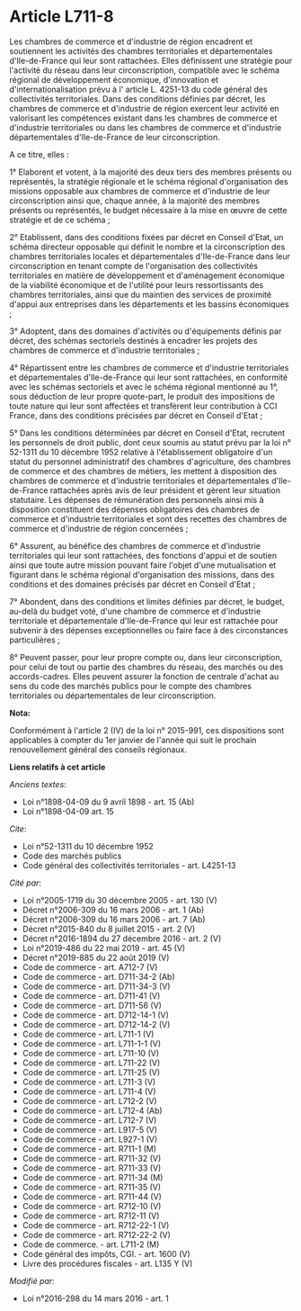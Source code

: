 # Article L711-8

Les chambres de commerce et d'industrie de région encadrent et soutiennent les activités des chambres territoriales et
départementales d'Ile-de-France qui leur sont rattachées. Elles définissent une stratégie pour l'activité du réseau dans leur
circonscription, compatible avec le schéma régional de développement économique, d'innovation et d'internationalisation prévu
à l' article L. 4251-13 du code général des collectivités territoriales. Dans des conditions définies par décret, les
chambres de commerce et d'industrie de région exercent leur activité en valorisant les compétences existant dans les chambres
de commerce et d'industrie territoriales ou dans les chambres de commerce et d'industrie départementales d'Ile-de-France de
leur circonscription.

A ce titre, elles :

1° Elaborent et votent, à la majorité des deux tiers des membres présents ou représentés, la stratégie régionale et le schéma
régional d'organisation des missions opposable aux chambres de commerce et d'industrie de leur circonscription ainsi que,
chaque année, à la majorité des membres présents ou représentés, le budget nécessaire à la mise en œuvre de cette stratégie
et de ce schéma ;

2° Etablissent, dans des conditions fixées par décret en Conseil d'Etat, un schéma directeur opposable  qui définit le nombre
et la circonscription des chambres territoriales locales  et départementales d'Ile-de-France dans leur circonscription en
tenant compte de l'organisation des collectivités territoriales en matière de développement et d'aménagement économique de la
viabilité économique et de l'utilité pour leurs ressortissants des chambres territoriales, ainsi que du maintien des services
de proximité d'appui aux entreprises dans les départements et les bassins économiques ;

3° Adoptent, dans des domaines d'activités ou d'équipements définis par décret, des schémas sectoriels destinés à encadrer
les projets des chambres de commerce et d'industrie territoriales ;

4° Répartissent entre les chambres de commerce et d'industrie territoriales et départementales d'Ile-de-France qui leur sont
rattachées, en conformité avec les schémas sectoriels et avec le schéma régional mentionné au 1°, sous déduction de leur
propre quote-part, le produit des impositions de toute nature qui leur sont affectées et transfèrent leur contribution à CCI
France, dans des conditions précisées par décret en Conseil d'Etat ;

5° Dans les conditions déterminées par décret en Conseil d'Etat, recrutent les personnels de droit public, dont ceux soumis
au statut prévu par la loi n° 52-1311 du 10 décembre 1952 relative à l'établissement obligatoire d'un statut du personnel
administratif des chambres d'agriculture, des chambres de commerce et des chambres de métiers, les mettent à disposition des
chambres de commerce et d'industrie territoriales et départementales d'Ile-de-France rattachées après avis de leur président
et gèrent leur situation statutaire. Les dépenses de rémunération des personnels ainsi mis à disposition constituent des
dépenses obligatoires des chambres de commerce et d'industrie territoriales et sont des recettes des chambres de commerce et
d'industrie de région concernées ;

6° Assurent, au bénéfice des chambres de commerce et d'industrie territoriales qui leur sont rattachées, des fonctions
d'appui et de soutien ainsi que toute autre mission pouvant faire l'objet d'une mutualisation et figurant dans le schéma
régional d'organisation des missions, dans des conditions et des domaines précisés par décret en Conseil d'Etat ; 

7° Abondent, dans des conditions et limites définies par décret, le budget, au-delà du budget voté, d'une chambre de commerce
et d'industrie territoriale et départementale d'Ile-de-France qui leur est rattachée pour subvenir à des dépenses
exceptionnelles ou faire face à des circonstances particulières ;

8° Peuvent passer, pour leur propre compte ou, dans leur circonscription, pour celui de tout ou partie des chambres du
réseau, des marchés ou des accords-cadres. Elles peuvent assurer la fonction de centrale d'achat au sens du code des marchés
publics pour le compte des chambres territoriales ou départementales de leur circonscription.

**Nota:**

Conformément à l'article 2 (IV) de la loi n° 2015-991, ces dispositions sont applicables à compter du 1er janvier de l'année
qui suit le prochain renouvellement général des conseils régionaux.

**Liens relatifs à cet article**

_Anciens textes_:

  - Loi n°1898-04-09 du 9 avril 1898 - art. 15 (Ab)
  - Loi n°1898-04-09 art. 15

_Cite_:

  - Loi n°52-1311 du 10 décembre 1952
  - Code des marchés publics
  - Code général des collectivités territoriales - art. L4251-13

_Cité par_:

  - Loi n°2005-1719 du 30 décembre 2005 - art. 130 (V)
  - Décret n°2006-309 du 16 mars 2006 - art. 1 (Ab)
  - Décret n°2006-309 du 16 mars 2006 - art. 7 (Ab)
  - Décret n°2015-840 du 8 juillet 2015 - art. 2 (V)
  - Décret n°2016-1894 du 27 décembre 2016 - art. 2 (V)
  - Loi n°2019-486 du 22 mai 2019 - art. 45 (V)
  - Décret n°2019-885 du 22 août 2019 (V)
  - Code de commerce - art. A712-7 (V)
  - Code de commerce - art. D711-34-2 (Ab)
  - Code de commerce - art. D711-34-3 (V)
  - Code de commerce - art. D711-41 (V)
  - Code de commerce - art. D711-56 (V)
  - Code de commerce - art. D712-14-1 (V)
  - Code de commerce - art. D712-14-2 (V)
  - Code de commerce - art. L711-1 (V)
  - Code de commerce - art. L711-1-1 (V)
  - Code de commerce - art. L711-10 (V)
  - Code de commerce - art. L711-22 (V)
  - Code de commerce - art. L711-25 (V)
  - Code de commerce - art. L711-3 (V)
  - Code de commerce - art. L711-4 (V)
  - Code de commerce - art. L712-2 (V)
  - Code de commerce - art. L712-4 (Ab)
  - Code de commerce - art. L712-7 (V)
  - Code de commerce - art. L917-5 (V)
  - Code de commerce - art. L927-1 (V)
  - Code de commerce - art. R711-1 (M)
  - Code de commerce - art. R711-32 (V)
  - Code de commerce - art. R711-33 (V)
  - Code de commerce - art. R711-34 (M)
  - Code de commerce - art. R711-35 (V)
  - Code de commerce - art. R711-44 (V)
  - Code de commerce - art. R712-10 (V)
  - Code de commerce - art. R712-11 (V)
  - Code de commerce - art. R712-22-1 (V)
  - Code de commerce - art. R712-22-2 (V)
  - Code de commerce. - art. L711-2 (M)
  - Code général des impôts, CGI. - art. 1600 (V)
  - Livre des procédures fiscales - art. L135 Y (V)

_Modifié par_:

  - Loi n°2016-298 du 14 mars 2016 - art. 1
